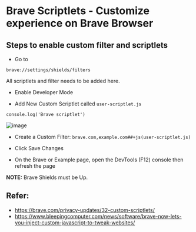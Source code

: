 # Brave Scriptlets - Customize experience on Brave Browser


## Steps to enable custom filter and scriptlets

- Go to

```
brave://settings/shields/filters
```
All scriptlets and filter needs to be added here.

- Enable Developer Mode

- Add New Custom Scriptlet called `user-scriptlet.js`

```
console.log('Brave scriptlet')
```

![image](https://github.com/user-attachments/assets/e45b8aaf-7d04-4ef0-bf17-7722d7eaea2a)


- Create a Custom Filter: `brave.com,example.com##+js(user-scriptlet.js)`

- Click Save Changes

- On the Brave or Example page, open the DevTools (F12) console then refresh the page


**NOTE:** Brave Shields must be Up.


## Refer: 
- https://brave.com/privacy-updates/32-custom-scriptlets/
- https://www.bleepingcomputer.com/news/software/brave-now-lets-you-inject-custom-javascript-to-tweak-websites/
